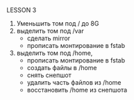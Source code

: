LESSON 3

1. Уменьшить том под / до 8G
2. выделить том под /var 
	- сделать mirror
	- прописать монтирование в fstab
3. выделить том под /home, 
	- прописать монтирование в fstab
	- создать файлы в /home
	- снять снепшот
	- удалить часть файлов из /home
	- восстановить /home из снепшота

